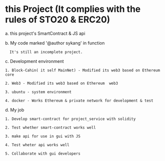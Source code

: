 # this Project (It complies with the rules of STO20 & ERC20)
  a. this project's SmartContract & JS api

  b. My code marked '@author sykang' in function
  
      It's still an incomplete project.

  c. Development environment
  
    1. Block-Cahin( it self MainNet) - Modified its web3 based on Ethereum  core
    
    2. Web3 - Modified its web3 based on Ethereum  web3
    
    3. ubuntu - system environment
    
    4. docker - Works Ethereum & private network for development & test
    
  d. My job
  
    1. Develop smart-contract for project_service with solidity
    
    2. Test whether smart-contract works well
    
    3. make api for use in gui with JS
    
    4. Test wheter api works well
    
    5. Collaborate with gui developers
    

